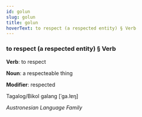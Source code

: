 ```yaml
---
id: golun
slug: golun
title: golun
hoverText: to respect (a respected entity) § Verb
---
```


### to respect (a respected entity) § Verb

**Verb**: to respect

**Noun**: a respecteable thing

**Modifier**: respected

Tagalog/Bikol galang [ˈɡa.lɐŋ]

*Austronesian Language Family*